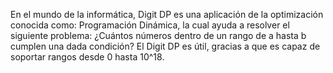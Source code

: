 En el mundo de la informática, Digit DP es una aplicación de la optimización conocida como: Programación Dinámica, la cual ayuda a resolver el siguiente problema: ¿Cuántos números dentro de un rango de a hasta b cumplen una dada condición? El Digit DP es útil, gracias a que es capaz de soportar rangos desde 0 hasta 10^18.
